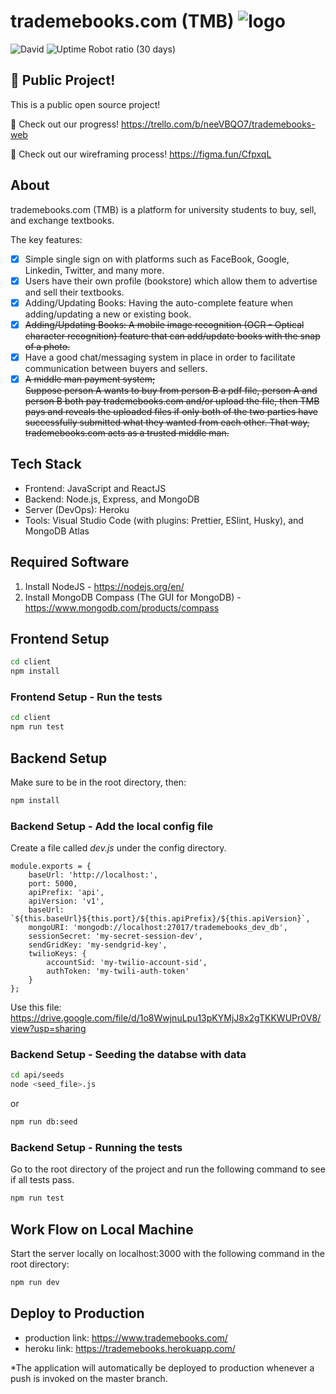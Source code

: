 # trademebooks.com (TMB) ![logo](https://github.com/yichenzhu1337/trademebooks-web/blob/master/client/public/favicon.png)

![David](https://img.shields.io/david/yichenzhu1337/trademebooks-web?color=00cf33&style=flat-square) ![Uptime Robot ratio (30 days)](https://img.shields.io/uptimerobot/ratio/m782940751-02c03d7c51d8c9788fdeb1a3?style=flat-square)

## 📌 Public Project!

This is a public open source project!

:construction_worker: Check out our progress! https://trello.com/b/neeVBQO7/trademebooks-web

:art: Check out our wireframing process! https://figma.fun/CfpxqL

## About

trademebooks.com (TMB) is a platform for university students to buy, sell, and exchange textbooks.

The key features:

- [x] Simple single sign on with platforms such as FaceBook, Google, Linkedin, Twitter, and many more.
- [x] Users have their own profile (bookstore) which allow them to advertise and sell their textbooks.
- [x] Adding/Updating Books: Having the auto-complete feature when adding/updating a new or existing book.
- [x] <strike>Adding/Updating Books: A mobile image recognition (OCR - Optical character recognition) feature that can add/update books with the snap of a photo.</strike>
- [x] Have a good chat/messaging system in place in order to facilitate communication between buyers and sellers.
- [x] <strike>A middle man payment system;  
       Suppose person A wants to buy from person B a pdf file, person A and person B both pay trademebooks.com and/or upload the file, then TMB pays and reveals the uploaded files if only both of the two parties have successfully submitted what they wanted from each other. That way, trademebooks.com acts as a trusted middle man.</strike>

## Tech Stack

- Frontend: JavaScript and ReactJS
- Backend: Node.js, Express, and MongoDB
- Server (DevOps): Heroku
- Tools: Visual Studio Code (with plugins: Prettier, ESlint, Husky), and MongoDB Atlas

## Required Software

1. Install NodeJS - https://nodejs.org/en/
2. Install MongoDB Compass (The GUI for MongoDB) - https://www.mongodb.com/products/compass

## Frontend Setup

```bash
cd client
npm install
```

### Frontend Setup - Run the tests

```bash
cd client
npm run test
```

## Backend Setup

Make sure to be in the root directory, then:

```bash
npm install
```

### Backend Setup - Add the local config file

Create a file called _dev.js_ under the config directory.

```
module.exports = {
    baseUrl: 'http://localhost:',
    port: 5000,
    apiPrefix: 'api',
    apiVersion: 'v1',
    baseUrl: `${this.baseUrl}${this.port}/${this.apiPrefix}/${this.apiVersion}`,
    mongoURI: 'mongodb://localhost:27017/trademebooks_dev_db',
    sessionSecret: 'my-secret-session-dev',
    sendGridKey: 'my-sendgrid-key',
    twilioKeys: {
        accountSid: 'my-twilio-account-sid',
        authToken: 'my-twili-auth-token'
    }
};
```

Use this file: https://drive.google.com/file/d/1o8WwjnuLpu13pKYMjJ8x2gTKKWUPr0V8/view?usp=sharing

### Backend Setup - Seeding the databse with data

```bash
cd api/seeds
node <seed_file>.js
```

or

```bash
npm run db:seed
```

### Backend Setup - Running the tests

Go to the root directory of the project and run the following command to see if all tests pass.

```bash
npm run test
```

## Work Flow on Local Machine

Start the server locally on localhost:3000 with the following command in the root directory:

```bash
npm run dev
```

## Deploy to Production

- production link: https://www.trademebooks.com/
- heroku link: https://trademebooks.herokuapp.com/

\*The application will automatically be deployed to production whenever a push is invoked on the master branch.

